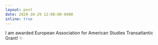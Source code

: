 ```yaml
---
layout: post
date: 2020-10-29 12:00:00-0400
inline: true
---
```


I am awarded European Association for American Studies Transatlantic Grant! ✨
